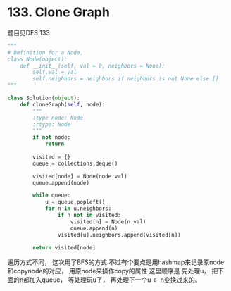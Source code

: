 # 133. Clone Graph

题目见DFS 133

```python
"""
# Definition for a Node.
class Node(object):
    def __init__(self, val = 0, neighbors = None):
        self.val = val
        self.neighbors = neighbors if neighbors is not None else []
"""

class Solution(object):
    def cloneGraph(self, node):
        """
        :type node: Node
        :rtype: Node
        """
        if not node:
            return
            
        visited = {}
        queue = collections.deque()

        visited[node] = Node(node.val)
        queue.append(node)

        while queue:
            u = queue.popleft()
            for n in u.neighbors:
                if n not in visited:
                    visited[n] = Node(n.val)
                    queue.append(n)
                visited[u].neighbors.append(visited[n])
                
        return visited[node]
```

遍历方式不同， 这次用了BFS的方式
不过有个要点是用hashmap来记录原node和copynode的对应， 用原node来操作copy的属性
这里顺序是 先处理u， 把下面的n都加入queue， 等处理玩u了， 再处理下一个u <- n变换过来的。